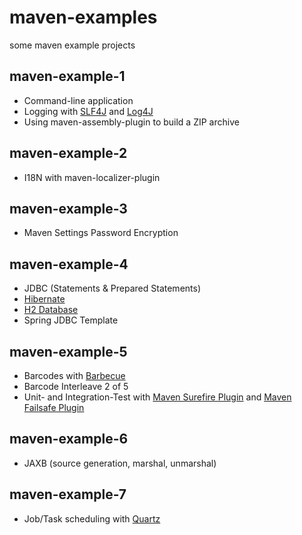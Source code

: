 maven-examples
==============

some maven example projects


maven-example-1
---------------
* Command-line application
* Logging with [SLF4J](http://www.slf4j.org) and [Log4J](http://logging.apache.org/log4j)
* Using maven-assembly-plugin to build a ZIP archive

maven-example-2
---------------
* I18N with maven-localizer-plugin

maven-example-3
---------------
* Maven Settings Password Encryption

maven-example-4
---------------
* JDBC (Statements & Prepared Statements)
* [Hibernate](http://hibernate.org)
* [H2 Database](http://www.h2database.com/html/main.html)
* Spring JDBC Template

maven-example-5
---------------
* Barcodes with [Barbecue](http://barbecue.sourceforge.net)
* Barcode Interleave 2 of 5
* Unit- and Integration-Test with [Maven Surefire Plugin](http://maven.apache.org/surefire/maven-surefire-plugin/index.html) and [Maven Failsafe Plugin](http://maven.apache.org/surefire/maven-failsafe-plugin/index.html)

maven-example-6
---------------
* JAXB (source generation, marshal, unmarshal)

maven-example-7
---------------
* Job/Task scheduling with [Quartz](http://www.quartz-scheduler.org/)